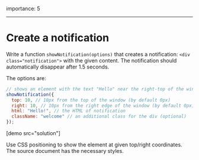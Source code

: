 importance: 5

---

# Create a notification

Write a function `showNotification(options)` that creates a notification: `<div class="notification">` with the given content. The notification should automatically disappear after 1.5 seconds.

The options are:

```js
// shows an element with the text "Hello" near the right-top of the window
showNotification({
  top: 10, // 10px from the top of the window (by default 0px)
  right: 10, // 10px from the right edge of the window (by default 0px)
  html: "Hello!", // the HTML of notification
  className: "welcome" // an additional class for the div (optional)
});
```

[demo src="solution"]

Use CSS positioning to show the element at given top/right coordinates. The source document has the necessary styles.
